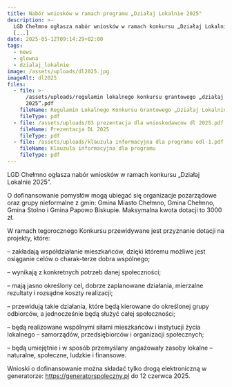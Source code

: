 ```yaml
---
title: Nabór wniosków w ramach programu „Działaj Lokalnie 2025"
description: >-
  LGD Chełmno ogłasza nabór wniosków w ramach konkursu „Działaj Lokalnie 2025"
  [...]
date: 2025-05-12T09:14:29+02:00
tags:
  - news
  - glowna
  - dzialaj_lokalnie
image: /assets/uploads/dl2025.jpg
imageAlt: dl2025
files:
  - file: >-
      /assets/uploads/regulamin lokalnego konkursu grantowego „działaj lokalnie
      2025”.pdf
    fileName: Regulamin Lokalnego Konkursu Grantowego „Działaj Lokalnie 2025”
    fileType: pdf
  - file: /assets/uploads/03 prezentacja dla wnioskodawcow dl 2025.pdf
    fileName: Prezentacja DL 2025
    fileType: pdf
  - file: /assets/uploads/klauzula informacyjna dla programu odl-1.pdf
    fileName: Klauzula informacyjna dla programu
    fileType: pdf
---
```

LGD Chełmno ogłasza nabór wniosków w ramach konkursu „Działaj Lokalnie 2025".



O dofinansowanie pomysłów mogą ubiegać się organizacje pozarządowe oraz grupy nieformalne z gmin: Gmina Miasto Chełmno, Gmina Chełmno, Gmina Stolno i Gmina Papowo Biskupie. Maksymalna kwota dotacji to 3000 zł.



W ramach tegorocznego Konkursu przewidywane jest przyznanie dotacji na projekty, które:



– zakładają współdziałanie mieszkańców, dzięki któremu możliwe jest osiąganie celów o charak-terze dobra wspólnego;



– wynikają z konkretnych potrzeb danej społeczności;



– mają jasno określony cel, dobrze zaplanowane działania, mierzalne rezultaty i rozsądne koszty realizacji;



– przewidują takie działania, które będą kierowane do określonej grupy odbiorców, a jednocześnie będą służyć całej społeczności;



– będą realizowane wspólnymi siłami mieszkańców i instytucji życia lokalnego – samorządów, przedsiębiorców i organizacji społecznych;



– będą umiejętnie i w sposób przemyślany angażowały zasoby lokalne – naturalne, społeczne, ludzkie i finansowe.



Wnioski o dofinansowanie można składać tylko drogą elektroniczną w generatorze: https://generatorspoleczny.pl do 12 czerwca 2025.
